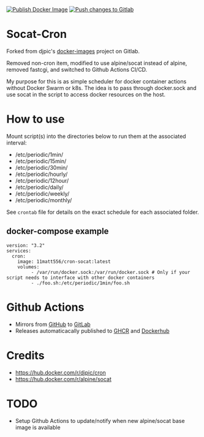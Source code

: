 [![Publish Docker Image](https://github.com/11matt556/socat-cron/actions/workflows/publish.yml/badge.svg?event=release)](https://github.com/11matt556/socat-cron/actions/workflows/publish.yml)
[![Push changes to Gitlab](https://github.com/11matt556/socat-cron/actions/workflows/gitlab-push.yml/badge.svg?event=push)](https://github.com/11matt556/socat-cron/actions/workflows/gitlab-push.yml)

# Socat-Cron
Forked from djpic's [docker-images](https://gitlab.com/djpic/docker-images) project on Gitlab. 

Removed non-cron item, modified to use alpine/socat instead of alpine, removed fastcgi, and switched to Github Actions CI/CD. 

My purpose for this is as simple scheduler for docker container actions without Docker Swarm or k8s. The idea is to pass through docker.sock and use socat in the script to access docker resources on the host. 

# How to use
Mount script(s) into the directories below to run them at the associated interval:

* /etc/periodic/1min/
* /etc/periodic/15min/
* /etc/periodic/30min/
* /etc/periodic/hourly/
* /etc/periodic/12hour/
* /etc/periodic/daily/
* /etc/periodic/weekly/
* /etc/periodic/monthly/

See `crontab` file for details on the exact schedule for each associated folder.

## docker-compose example
```
version: "3.2"
services:
  cron:
    image: 11matt556/cron-socat:latest
    volumes: 
         - /var/run/docker.sock:/var/run/docker.sock # Only if your script needs to interface with other docker containers
         - ./foo.sh:/etc/periodic/1min/foo.sh
```

# Github Actions
* Mirrors from [GitHub](https://github.com/11matt556/socat-cron) to [GitLab](https://gitlab.com/11matt556/docker-cron)
* Releases automaticacally published to [GHCR](https://github.com/11matt556/socat-cron/pkgs/container/socat-cron) and [Dockerhub](https://hub.docker.com/r/11matt556/socat-cron) 

# Credits
* https://hub.docker.com/r/djpic/cron
* https://hub.docker.com/r/alpine/socat

# TODO 
* Setup Github Actions to update/notify when new alpine/socat base image is available
